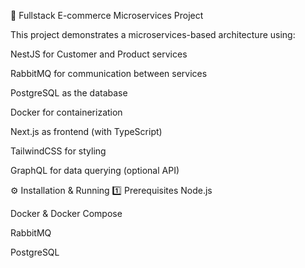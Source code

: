 🛒 Fullstack E-commerce Microservices Project

This project demonstrates a microservices-based architecture using:

NestJS for Customer and Product services

RabbitMQ for communication between services

PostgreSQL as the database

Docker for containerization

Next.js as frontend (with TypeScript)

TailwindCSS for styling

GraphQL for data querying (optional API)

⚙️ Installation & Running
1️⃣ Prerequisites
Node.js

Docker & Docker Compose

RabbitMQ

PostgreSQL
